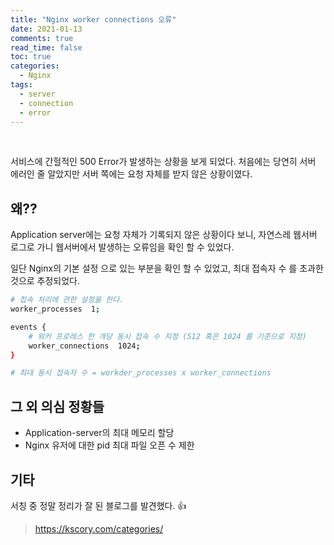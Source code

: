 ```yaml
---
title: "Nginx worker connections 오류"
date: 2021-01-13
comments: true
read_time: false
toc: true
categories:
  - Nginx
tags:
  - server
  - connection
  - error
---
```


<br>

서비스에 간헐적인 500 Error가 발생하는 상황을 보게 되었다.
처음에는 당연히 서버 에러인 줄 알았지만 서버 쪽에는 요청 자체를 받지 않은 상황이였다.

## 왜??

Application server에는 요청 자체가 기록되지 않은 상황이다 보니, 자연스레 웹서버 로그로 가니 웹서버에서 발생하는 오류임을 확인 할 수 있었다.

일단 Nginx의 기본 설정 으로 있는 부분을 확인 할 수 있었고, 최대 접속자 수 를 초과한 것으로 추정되었다.

```sh
# 접속 처리에 관한 설정을 한다.
worker_processes  1;

events {
    # 워커 프로레스 한 개당 동시 접속 수 지정 (512 혹은 1024 를 기준으로 지정)
    worker_connections  1024;
}

# 최대 동시 접속자 수 = workder_processes x worker_connections
```

## 그 외 의심 정황들

- Application-server의 최대 메모리 할당
- Nginx 유저에 대한 pid 최대 파일 오픈 수 제한

## 기타

서칭 중 정말 정리가 잘 된 블로그를 발견했다. 👍

> https://kscory.com/categories/
